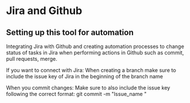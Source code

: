 # Jira and Github

## Setting up this tool for automation

Integrating Jira with Github and creating
automation processes to change status of
tasks in Jira when performing actions in
Github such as commit, pull requests, merge.

If you want to connect with Jira:
    When creating a branch make sure to include the issue key
    of Jira in the beginning of the branch name

When you commit changes:
    Make sure to also include the issue key following the
    correct format:
        git commit -m "Issue_name <message>"